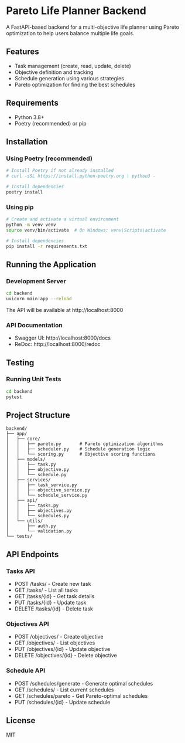 # Pareto Life Planner Backend

A FastAPI-based backend for a multi-objective life planner using Pareto optimization to help users balance multiple life goals.

## Features

- Task management (create, read, update, delete)
- Objective definition and tracking
- Schedule generation using various strategies
- Pareto optimization for finding the best schedules

## Requirements

- Python 3.8+
- Poetry (recommended) or pip

## Installation

### Using Poetry (recommended)

```bash
# Install Poetry if not already installed
# curl -sSL https://install.python-poetry.org | python3 -

# Install dependencies
poetry install
```

### Using pip

```bash
# Create and activate a virtual environment
python -m venv venv
source venv/bin/activate  # On Windows: venv\Scripts\activate

# Install dependencies
pip install -r requirements.txt
```

## Running the Application

### Development Server

```bash
cd backend
uvicorn main:app --reload
```

The API will be available at http://localhost:8000

### API Documentation

- Swagger UI: http://localhost:8000/docs
- ReDoc: http://localhost:8000/redoc

## Testing

### Running Unit Tests

```bash
cd backend
pytest
```

## Project Structure

```
backend/
├── app/
│   ├── core/
│   │   ├── pareto.py       # Pareto optimization algorithms
│   │   ├── scheduler.py    # Schedule generation logic
│   │   └── scoring.py      # Objective scoring functions
│   ├── models/
│   │   ├── task.py
│   │   ├── objective.py
│   │   └── schedule.py
│   ├── services/
│   │   ├── task_service.py
│   │   ├── objective_service.py
│   │   └── schedule_service.py
│   ├── api/
│   │   ├── tasks.py
│   │   ├── objectives.py
│   │   └── schedules.py
│   └── utils/
│       ├── auth.py
│       └── validation.py
└── tests/
```

## API Endpoints

### Tasks API

- POST /tasks/ - Create new task
- GET /tasks/ - List all tasks
- GET /tasks/{id} - Get task details
- PUT /tasks/{id} - Update task
- DELETE /tasks/{id} - Delete task

### Objectives API

- POST /objectives/ - Create objective
- GET /objectives/ - List objectives
- PUT /objectives/{id} - Update objective
- DELETE /objectives/{id} - Delete objective

### Schedule API

- POST /schedules/generate - Generate optimal schedules
- GET /schedules/ - List current schedules
- GET /schedules/pareto - Get Pareto-optimal schedules
- PUT /schedules/{id} - Update schedule

## License

MIT